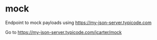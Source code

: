 # mock
Endpoint to mock payloads using https://my-json-server.typicode.com

Go to https://my-json-server.typicode.com/jcarter/mock